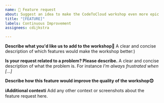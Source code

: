 ```yaml
---
name: 🚀 Feature request
about: Suggest an idea to make the CodeToCloud workshop even more epic
title: "[FEATURE]"
labels: Continuous Improvement
assignees: cdijkstra

---
```


**Describe what you'd like us to add to the workshop💪**
A clear and concise description of which features would make the workshop better:)

**Is your request related to a problem? Please describe.**
A clear and concise description of what the problem is. For instance *I'm always frustrated when [...]*

**Describe how this feature would improve the quality of the workshop😊**

**ℹ️Additional contextℹ️**
Add any other context or screenshots about the feature request here.

